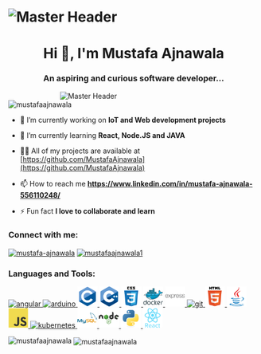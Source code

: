 # ![Master Header](https://res.cloudinary.com/practicaldev/image/fetch/s--V0ekZaVJ--/c_imagga_scale,f_auto,fl_progressive,h_900,q_auto,w_1600/https://thepracticaldev.s3.amazonaws.com/i/h68x0up43hmknl5tjcww.jpg)
<h1 align="center">Hi 👋, I'm Mustafa Ajnawala</h1>
<h3 align="center">An aspiring and curious software developer...</h3>
<img align="right" alt="Master Header" width="400" src="https://res.cloudinary.com/practicaldev/image/fetch/s--V0ekZaVJ--/c_imagga_scale,f_auto,fl_progressive,h_900,q_auto,w_1600/https://thepracticaldev.s3.amazonaws.com/i/h68x0up43hmknl5tjcww.jpg">

<p align="left"> <img src="https://komarev.com/ghpvc/?username=mustafaajnawala&label=Profile%20views&color=0e75b6&style=flat" alt="mustafaajnawala" /> </p>

- 🔭 I’m currently working on **IoT and Web development projects**

- 🌱 I’m currently learning **React, Node.JS and JAVA**

- 👨‍💻 All of my projects are available at [https://github.com/MustafaAjnawala](https://github.com/MustafaAjnawala)

- 📫 How to reach me **https://www.linkedin.com/in/mustafa-ajnawala-556110248/**

- ⚡ Fun fact **I love to collaborate and learn**

<h3 align="left">Connect with me:</h3>
<p align="left">
<a href="https://linkedin.com/in/mustafa-ajnawala" target="blank"><img align="center" src="https://raw.githubusercontent.com/rahuldkjain/github-profile-readme-generator/master/src/images/icons/Social/linked-in-alt.svg" alt="mustafa-ajnawala" height="30" width="40" /></a>
<a href="https://www.hackerrank.com/mustafaajnawala1" target="blank"><img align="center" src="https://raw.githubusercontent.com/rahuldkjain/github-profile-readme-generator/master/src/images/icons/Social/hackerrank.svg" alt="mustafaajnawala1" height="30" width="40" /></a>
</p>

<h3 align="left">Languages and Tools:</h3>
<p align="left"> <a href="https://angular.io" target="_blank" rel="noreferrer"> <img src="https://angular.io/assets/images/logos/angular/angular.svg" alt="angular" width="40" height="40"/> </a> <a href="https://www.arduino.cc/" target="_blank" rel="noreferrer"> <img src="https://cdn.worldvectorlogo.com/logos/arduino-1.svg" alt="arduino" width="40" height="40"/> </a> <a href="https://www.cprogramming.com/" target="_blank" rel="noreferrer"> <img src="https://raw.githubusercontent.com/devicons/devicon/master/icons/c/c-original.svg" alt="c" width="40" height="40"/> </a> <a href="https://www.w3schools.com/cpp/" target="_blank" rel="noreferrer"> <img src="https://raw.githubusercontent.com/devicons/devicon/master/icons/cplusplus/cplusplus-original.svg" alt="cplusplus" width="40" height="40"/> </a> <a href="https://www.w3schools.com/css/" target="_blank" rel="noreferrer"> <img src="https://raw.githubusercontent.com/devicons/devicon/master/icons/css3/css3-original-wordmark.svg" alt="css3" width="40" height="40"/> </a> <a href="https://www.docker.com/" target="_blank" rel="noreferrer"> <img src="https://raw.githubusercontent.com/devicons/devicon/master/icons/docker/docker-original-wordmark.svg" alt="docker" width="40" height="40"/> </a> <a href="https://expressjs.com" target="_blank" rel="noreferrer"> <img src="https://raw.githubusercontent.com/devicons/devicon/master/icons/express/express-original-wordmark.svg" alt="express" width="40" height="40"/> </a> <a href="https://git-scm.com/" target="_blank" rel="noreferrer"> <img src="https://www.vectorlogo.zone/logos/git-scm/git-scm-icon.svg" alt="git" width="40" height="40"/> </a> <a href="https://www.w3.org/html/" target="_blank" rel="noreferrer"> <img src="https://raw.githubusercontent.com/devicons/devicon/master/icons/html5/html5-original-wordmark.svg" alt="html5" width="40" height="40"/> </a> <a href="https://www.java.com" target="_blank" rel="noreferrer"> <img src="https://raw.githubusercontent.com/devicons/devicon/master/icons/java/java-original.svg" alt="java" width="40" height="40"/> </a> <a href="https://developer.mozilla.org/en-US/docs/Web/JavaScript" target="_blank" rel="noreferrer"> <img src="https://raw.githubusercontent.com/devicons/devicon/master/icons/javascript/javascript-original.svg" alt="javascript" width="40" height="40"/> </a> <a href="https://kubernetes.io" target="_blank" rel="noreferrer"> <img src="https://www.vectorlogo.zone/logos/kubernetes/kubernetes-icon.svg" alt="kubernetes" width="40" height="40"/> </a> <a href="https://www.mysql.com/" target="_blank" rel="noreferrer"> <img src="https://raw.githubusercontent.com/devicons/devicon/master/icons/mysql/mysql-original-wordmark.svg" alt="mysql" width="40" height="40"/> </a> <a href="https://nodejs.org" target="_blank" rel="noreferrer"> <img src="https://raw.githubusercontent.com/devicons/devicon/master/icons/nodejs/nodejs-original-wordmark.svg" alt="nodejs" width="40" height="40"/> </a> <a href="https://www.python.org" target="_blank" rel="noreferrer"> <img src="https://raw.githubusercontent.com/devicons/devicon/master/icons/python/python-original.svg" alt="python" width="40" height="40"/> </a> <a href="https://reactjs.org/" target="_blank" rel="noreferrer"> <img src="https://raw.githubusercontent.com/devicons/devicon/master/icons/react/react-original-wordmark.svg" alt="react" width="40" height="40"/> </a> </p>

<p><img align="left" src="https://github-readme-stats.vercel.app/api/top-langs?username=mustafaajnawala&show_icons=true&locale=en&layout=compact" alt="mustafaajnawala" /></p>

<p>&nbsp;<img align="center" src="https://github-readme-stats.vercel.app/api?username=mustafaajnawala&show_icons=true&locale=en" alt="mustafaajnawala" /></p>
